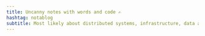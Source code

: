 ```yaml
---
title: Uncanny notes with words and code ✍️
hashtag: notablog
subtitle: Most likely about distributed systems, infrastructure, data and the web. Not always interesting, never groundbreaking.
---
```


